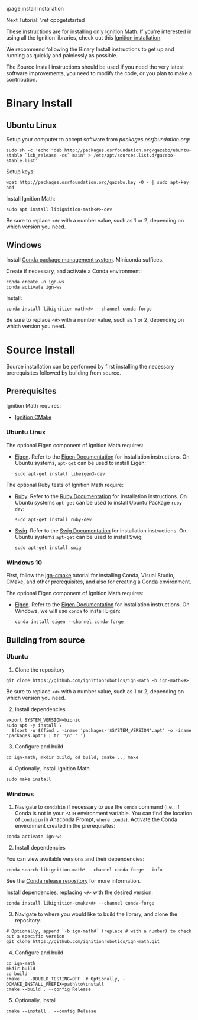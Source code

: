 \page install Installation

Next Tutorial: \ref cppgetstarted

These instructions are for installing only Ignition Math.
If you're interested in using all the Ignition libraries, check out this [Ignition installation](https://ignitionrobotics.org/docs/latest/install).

We recommend following the Binary Install instructions to get up and running as quickly and painlessly as possible.

The Source Install instructions should be used if you need the very latest software improvements, you need to modify the code, or you plan to make a contribution.

# Binary Install

## Ubuntu Linux

Setup your computer to accept software from
*packages.osrfoundation.org*:

```
sudo sh -c 'echo "deb http://packages.osrfoundation.org/gazebo/ubuntu-stable `lsb_release -cs` main" > /etc/apt/sources.list.d/gazebo-stable.list'
```

Setup keys:

```
wget http://packages.osrfoundation.org/gazebo.key -O - | sudo apt-key add -
```

Install Ignition Math:

```
sudo apt install libignition-math<#>-dev
```

Be sure to replace `<#>` with a number value, such as 1 or 2, depending on
which version you need.

## Windows

Install [Conda package management system](https://docs.conda.io/projects/conda/en/latest/user-guide/install/download.html).
Miniconda suffices.

Create if necessary, and activate a Conda environment:

```
conda create -n ign-ws
conda activate ign-ws
```

Install:

```
conda install libignition-math<#> --channel conda-forge
```

Be sure to replace `<#>` with a number value, such as 1 or 2, depending on
which version you need.

# Source Install

Source installation can be performed by first installing the necessary
prerequisites followed by building from source.

## Prerequisites

Ignition Math requires:

* [Ignition CMake](https://ignitionrobotics.org/libs/cmake)

### Ubuntu Linux

The optional Eigen component of Ignition Math requires:

* [Eigen](http://eigen.tuxfamily.org/index.php?title=Main_Page). Refer to the [Eigen Documentation](http://eigen.tuxfamily.org/index.php?title=Main_Page#Documentation) for installation instructions. On Ubuntu systems, `apt-get` can be used to install Eigen:
  ```
  sudo apt-get install libeigen3-dev
  ```

The optional Ruby tests of Ignition Math require:

* [Ruby](https://www.ruby-lang.org/). Refer to the [Ruby Documentation](https://www.ruby-lang.org/downloads/) for installation instructions. On Ubuntu systems `apt-get` can be used to install Ubuntu Package `ruby-dev`:
  ```
  sudo apt-get install ruby-dev
  ```

* [Swig](http://www.swig.org/). Refer to the [Swig Documentation](http://www.swig.org/download.html) for installation instructions. On Ubuntu systems `apt-get` can be used to install Swig:
  ```
  sudo apt-get install swig
  ```

### Windows 10

First, follow the [ign-cmake](https://github.com/ignitionrobotics/ign-cmake) tutorial for installing Conda, Visual Studio, CMake, and other prerequisites, and also for creating a Conda environment.

The optional Eigen component of Ignition Math requires:

* [Eigen](http://eigen.tuxfamily.org/index.php?title=Main_Page). Refer to the [Eigen Documentation](http://eigen.tuxfamily.org/index.php?title=Main_Page#Documentation) for installation instructions. On Windows, we will use `conda` to install Eigen:
  ```
  conda install eigen --channel conda-forge
  ```

## Building from source

### Ubuntu

1. Clone the repository
  ```
  git clone https://github.com/ignitionrobotics/ign-math -b ign-math<#>
  ```
  Be sure to replace `<#>` with a number value, such as 1 or 2, depending on
  which version you need.

2. Install dependencies
  ```
  export SYSTEM_VERSION=bionic
  sudo apt -y install \
    $(sort -u $(find . -iname 'packages-'$SYSTEM_VERSION'.apt' -o -iname 'packages.apt') | tr '\n' ' ')
  ```

3. Configure and build
  ```
  cd ign-math; mkdir build; cd build; cmake ..; make
  ```

4. Optionally, install Ignition Math
  ```
  sudo make install
  ```

### Windows

1. Navigate to `condabin` if necessary to use the `conda` command (i.e., if Conda is not in your `PATH` environment variable. You can find the location of `condabin` in Anaconda Prompt, `where conda`).
  Activate the Conda environment created in the prerequisites:
  ```
  conda activate ign-ws
  ```

2. Install dependencies

  You can view available versions and their dependencies:
  ```
  conda search libignition-math* --channel conda-forge --info
  ```
  See the [Conda release repository](https://github.com/conda-forge/libignition-math4-feedstock) for more information.

  Install dependencies, replacing `<#>` with the desired version:
  ```
  conda install libignition-cmake<#> --channel conda-forge
  ```

3. Navigate to where you would like to build the library, and clone the repository.
  ```
  # Optionally, append `-b ign-math#` (replace # with a number) to check out a specific version
  git clone https://github.com/ignitionrobotics/ign-math.git
  ```

4. Configure and build
  ```
  cd ign-math
  mkdir build
  cd build
  cmake .. -DBUILD_TESTING=OFF  # Optionally, -DCMAKE_INSTALL_PREFIX=path\to\install
  cmake --build . --config Release
  ```

5. Optionally, install
  ```
  cmake --install . --config Release
  ```
